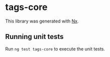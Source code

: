 # tags-core

This library was generated with [Nx](https://nx.dev).

## Running unit tests

Run `ng test tags-core` to execute the unit tests.
